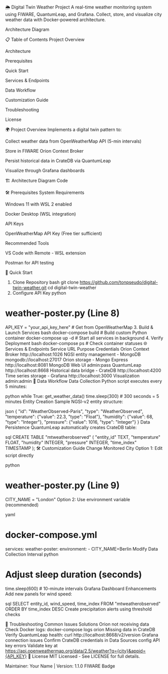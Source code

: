 🌦 Digital Twin Weather Project
A real-time weather monitoring system using FIWARE, QuantumLeap, and Grafana. Collect, store, and visualize city weather data with Docker-powered architecture.

Architecture Diagram

📋 Table of Contents
Project Overview

Architecture

Prerequisites

Quick Start

Services & Endpoints

Data Workflow

Customization Guide

Troubleshooting

License

🌍 Project Overview
Implements a digital twin pattern to:

Collect weather data from OpenWeatherMap API (5-min intervals)

Store in FIWARE Orion Context Broker

Persist historical data in CrateDB via QuantumLeap

Visualize through Grafana dashboards

🏗 Architecture
Diagram
Code









🛠 Prerequisites
System Requirements

Windows 11 with WSL 2 enabled

Docker Desktop (WSL integration)

API Keys

OpenWeatherMap API Key (Free tier sufficient)

Recommended Tools

VS Code with Remote - WSL extension

Postman for API testing

🚀 Quick Start
1. Clone Repository
bash
git clone https://github.com/tonpseudo/digital-twin-weather.git
cd digital-twin-weather
2. Configure API Key
python
# weather-poster.py (Line 8)
API_KEY = "your_api_key_here"  # Get from OpenWeatherMap
3. Build & Launch Services
bash
docker-compose build  # Build custom Python container
docker-compose up -d  # Start all services in background
4. Verify Deployment
bash
docker-compose ps  # Check container statuses
🌐 Services & Endpoints
Service	URL	Purpose	Credentials
Orion Context Broker	http://localhost:1026	NGSI entity management	-
MongoDB	mongodb://localhost:27017	Orion storage	-
Mongo Express	http://localhost:8081	MongoDB Web UI	admin:pass
QuantumLeap	http://localhost:8668	Historical data bridge	-
CrateDB	http://localhost:4200	Time series storage	-
Grafana	http://localhost:3000	Visualization	admin:admin
🔄 Data Workflow
Data Collection
Python script executes every 5 minutes:

python
while True:
    get_weather_data()
    time.sleep(300)  # 300 seconds = 5 minutes
Entity Creation
Sample NGSI-v2 entity structure:

json
{
  "id": "WeatherObserved-Paris",
  "type": "WeatherObserved",
  "temperature": {"value": 22.3, "type": "Float"},
  "humidity": {"value": 68, "type": "Integer"},
  "pressure": {"value": 1016, "type": "Integer"}
}
Data Persistence
QuantumLeap automatically creates CrateDB table:

sql
CREATE TABLE "mtweatherobserved" (
  "entity_id" TEXT,
  "temperature" FLOAT,
  "humidity" INTEGER,
  "pressure" INTEGER,
  "time_index" TIMESTAMP
);
🛠 Customization Guide
Change Monitored City
Option 1: Edit script directly

python
# weather-poster.py (Line 9)
CITY_NAME = "London"
Option 2: Use environment variable (recommended)

yaml
# docker-compose.yml
services:
  weather-poster:
    environment:
      - CITY_NAME=Berlin
Modify Data Collection Interval
python
# Adjust sleep duration (seconds)
time.sleep(600)  # 10-minute intervals
Grafana Dashboard Enhancements
Add new panels for wind speed:

sql
SELECT entity_id, wind_speed, time_index 
FROM "mtweatherobserved"
ORDER BY time_index DESC
Create precipitation alerts using threshold checks

🚨 Troubleshooting
Common Issues	Solutions
Orion not receiving data	Check Docker logs: docker-compose logs orion
Missing data in CrateDB	Verify QuantumLeap health: curl http://localhost:8668/v2/version
Grafana connection issues	Confirm CrateDB credentials in Data Sources config
API key errors	Validate key at https://api.openweathermap.org/data/2.5/weather?q={city}&appid={API_KEY}
📜 License
MIT Licensed - See LICENSE for full details.

Maintainer: Your Name | Version: 1.1.0
FIWARE Badge
